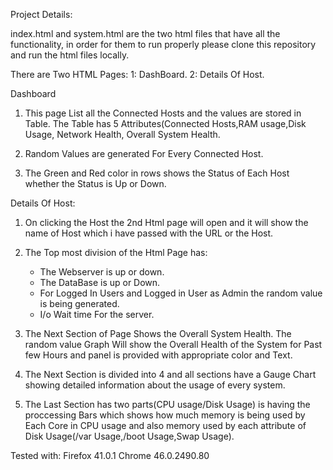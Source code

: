 Project Details:

index.html and system.html are the two html files that have all the functionality, in order for them to run properly please clone this repository and run the html files locally.

There are Two HTML Pages:
1: DashBoard.
2: Details Of Host.

Dashboard

1. This page List all the Connected Hosts and the values are stored in Table. The Table has 5 Attributes(Connected Hosts,RAM usage,Disk Usage, Network Health, Overall System Health.

2. Random Values are generated For Every Connected Host. 

3. The Green and Red color in rows shows the Status of Each Host whether the Status is Up or Down. 


Details Of Host:

1. On clicking the Host the 2nd Html page will open and  it will show the name of Host which i have passed with the URL or the Host.

2. The Top most division of the Html Page has:
	* The Webserver is up or down.
	* The DataBase is up or Down.
	* For Logged In Users and Logged in User as Admin the random value is being generated.
	* I/o Wait time For the server.

3. The Next Section of Page Shows the Overall System Health. The random value Graph Will  show the Overall Health of the System for Past few Hours and panel is provided with appropriate color and Text.

4. The Next Section is divided into 4 and all sections have a Gauge Chart showing detailed information about the usage of every system.

5. The Last Section has two parts(CPU usage/Disk Usage) is having the proccessing Bars which shows how much memory is being used by Each Core in CPU usage and also memory used by each attribute of Disk Usage(/var Usage,/boot Usage,Swap Usage).

Tested with:
Firefox 41.0.1
Chrome 46.0.2490.80
